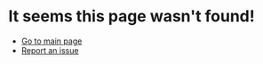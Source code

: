 # It seems this page wasn't found!
- [Go to main page](https://fmooij.github.io/codingelephants-gpt)
- [Report an issue](https://github.com/fmooij/codingelephants-gpt/issues)
